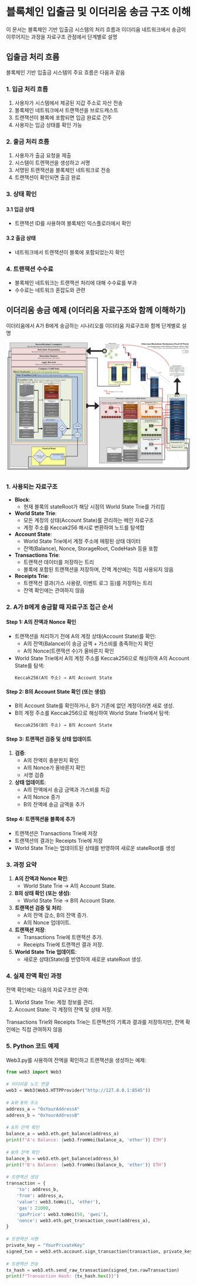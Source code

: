 # 블록체인 입출금 및 이더리움 송금 구조 이해
이 문서는 블록체인 기반 입출금 시스템의 처리 흐름과 이더리움 네트워크에서 송금이 이루어지는 과정을 자료구조 관점에서 단계별로 설명

## 입출금 처리 흐름

블록체인 기반 입출금 시스템의 주요 흐름은 다음과 같음


### 1. 입금 처리 흐름

1. 사용자가 시스템에서 제공된 지갑 주소로 자산 전송
2. 블록체인 네트워크에서 트랜잭션을 브로드캐스트
3. 트랜잭션이 블록에 포함되면 입금 완료로 간주
4. 사용자는 입금 상태를 확인 가능


### 2. 출금 처리 흐름

1. 사용자가 출금 요청을 제출
2. 시스템이 트랜잭션을 생성하고 서명
3. 서명된 트랜잭션을 블록체인 네트워크로 전송
4. 트랜잭션이 확인되면 출금 완료


### 3. 상태 확인

#### 3.1 입금 상태
- 트랜잭션 ID를 사용하여 블록체인 익스플로러에서 확인

#### 3.2 출금 상태
- 네트워크에서 트랜잭션이 블록에 포함되었는지 확인


### 4. 트랜잭션 수수료

- 블록체인 네트워크는 트랜잭션 처리에 대해 수수료를 부과
- 수수료는 네트워크 혼잡도와 관련


## 이더리움 송금 예제 (이더리움 자료구조와 함께 이해하기)

이더리움에서 A가 B에게 송금하는 시나리오를 이더리움 자료구조와 함께 단계별로 설명

![EthereumMechanism.jpg](./resources/EthereumMechanism.jpg)

### 1. 사용되는 자료구조
- **Block**: 
    - 현재 블록의 stateRoot가 해당 시점의 World State Trie를 가리킴
- **World State Trie**:
    - 모든 계정의 상태(Account State)를 관리하는 메인 자료구조
    - 계정 주소를 Keccak256 해시로 변환하여 노드를 탐색합
- **Account State**:
    - World State Trie에서 계정 주소에 매핑된 상태 데이터
    - 잔액(Balance), Nonce, StorageRoot, CodeHash 등을 포함
- **Transactions Trie**:
    - 트랜잭션 데이터를 저장하는 트리
    - 블록에 포함된 트랜잭션을 저장하며, 잔액 계산에는 직접 사용되지 않음
- **Receipts Trie**:
    - 트랜잭션 결과(가스 사용량, 이벤트 로그 등)를 저장하는 트리
    - 잔액 확인에는 관여하지 않음

### 2. A가 B에게 송금할 때 자료구조 접근 순서
#### Step 1: A의 잔액과 Nonce 확인
- 트랜잭션을 처리하기 전에 A의 계정 상태(Account State)를 확인:
    - A의 잔액(Balance)이 송금 금액 + 가스비를 충족하는지 확인
    - A의 Nonce(트랜잭션 수)가 올바른지 확인
- World State Trie에서 A의 계정 주소를 Keccak256으로 해싱하여 A의 Account State를 탐색:
    ```
    Keccak256(A의 주소) → A의 Account State
    ```

#### Step 2: B의 Account State 확인 (또는 생성)
- B의 Account State를 확인하거나, B가 기존에 없던 계정이라면 새로 생성.
- B의 계정 주소를 Keccak256으로 해싱하여 World State Trie에서 탐색:
    ```
    Keccak256(B의 주소) → B의 Account State
    ```

#### Step 3: 트랜잭션 검증 및 상태 업데이트
1. **검증**:
    - A의 잔액이 충분한지 확인
    - A의 Nonce가 올바른지 확인
    - 서명 검증
1. **상태 업데이트**:
    - A의 잔액에서 송금 금액과 가스비를 차감
    - A의 Nonce 증가
    - B의 잔액에 송금 금액을 추가

#### Step 4: 트랜잭션을 블록에 추가
- 트랜잭션은 Transactions Trie에 저장
- 트랜잭션의 결과는 Receipts Trie에 저장
- World State Trie는 업데이트된 상태를 반영하여 새로운 stateRoot를 생성

### 3. 과정 요약
1. **A의 잔액과 Nonce 확인**:
    - World State Trie → A의 Account State.
1. **B의 상태 확인 (또는 생성)**:
    - World State Trie → B의 Account State.
1. **트랜잭션 검증 및 처리**:
    - A의 잔액 감소, B의 잔액 증가.
    - A의 Nonce 업데이트.
1. **트랜잭션 저장**:
    - Transactions Trie에 트랜잭션 추가.
    - Receipts Trie에 트랜잭션 결과 저장.
1. **World State Trie 업데이트**:
    - 새로운 상태(State)를 반영하여 새로운 stateRoot 생성.

### 4. 실제 잔액 확인 과정
잔액 확인에는 다음의 자료구조만 관여:
1. World State Trie: 계정 정보를 관리.
1. Account State: 각 계정의 잔액 및 상태 저장.

Transactions Trie와 Receipts Trie는 트랜잭션의 기록과 결과를 저장하지만, 잔액 확인에는 직접 관여하지 않음

### 5. Python 코드 예제
Web3.py를 사용하여 잔액을 확인하고 트랜잭션을 생성하는 예제:

```python
from web3 import Web3

# 이더리움 노드 연결
web3 = Web3(Web3.HTTPProvider("http://127.0.0.1:8545"))

# A와 B의 주소
address_a = "0xYourAddressA"
address_b = "0xYourAddressB"

# A의 잔액 확인
balance_a = web3.eth.get_balance(address_a)
print(f"A's Balance: {web3.fromWei(balance_a, 'ether')} ETH")

# B의 잔액 확인
balance_b = web3.eth.get_balance(address_b)
print(f"B's Balance: {web3.fromWei(balance_b, 'ether')} ETH")

# 트랜잭션 생성
transaction = {
    'to': address_b,
    'from': address_a,
    'value': web3.toWei(1, 'ether'),
    'gas': 21000,
    'gasPrice': web3.toWei(50, 'gwei'),
    'nonce': web3.eth.get_transaction_count(address_a),
}

# 트랜잭션 서명
private_key = "YourPrivateKey"
signed_txn = web3.eth.account.sign_transaction(transaction, private_key)

# 트랜잭션 전송
tx_hash = web3.eth.send_raw_transaction(signed_txn.rawTransaction)
print(f"Transaction Hash: {tx_hash.hex()}")
```